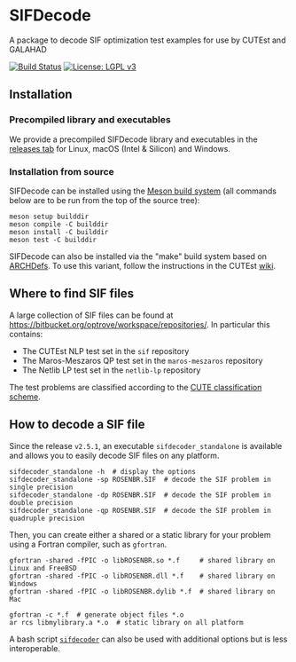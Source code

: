 # SIFDecode
A package to decode SIF optimization test examples for use by CUTEst and GALAHAD

[![Build Status](https://img.shields.io/github/actions/workflow/status/ralna/SIFDecode/ci.yml?branch=master)](https://github.com/ralna/SIFDecode/actions/workflows/ci.yml)
[![License: LGPL v3](https://img.shields.io/badge/License-LGPL%20v3-blue.svg)](https://www.gnu.org/licenses/lgpl-3.0)

## Installation

### Precompiled library and executables

We provide a precompiled SIFDecode library and executables in the [releases tab](https://github.com/ralna/SIFDecode/releases/latest/) for Linux, macOS (Intel & Silicon) and Windows.

### Installation from source

SIFDecode can be installed using the [Meson build system](https://mesonbuild.com) (all commands below are to be run from the top of the source tree):

```shell
meson setup builddir
meson compile -C builddir
meson install -C builddir
meson test -C builddir
```

SIFDecode can also be installed via the "make" build system based on [ARCHDefs](https://github.com/ralna/ARCHDefs).
To use this variant, follow the instructions in the CUTEst [wiki](https://github.com/ralna/CUTEst/wiki).

## Where to find SIF files
A large collection of SIF files can be found at https://bitbucket.org/optrove/workspace/repositories/.
In particular this contains:
* The CUTEst NLP test set in the `sif` repository
* The Maros-Meszaros QP test set in the `maros-meszaros` repository
* The Netlib LP test set in the `netlib-lp` repository

The test problems are classified according to the [CUTE classification scheme](https://ralna.github.io/SIFDecode/html/classification/).

## How to decode a SIF file

Since the release `v2.5.1`, an executable `sifdecoder_standalone` is
available and allows you to easily decode SIF files on any platform.

```shell
sifdecoder_standalone -h  # display the options
sifdecoder_standalone -sp ROSENBR.SIF  # decode the SIF problem in single precision
sifdecoder_standalone -dp ROSENBR.SIF  # decode the SIF problem in double precision
sifdecoder_standalone -qp ROSENBR.SIF  # decode the SIF problem in quadruple precision
```

Then, you can create either a shared or a static library for your problem
using a Fortran compiler, such as `gfortran`.
```shell
gfortran -shared -fPIC -o libROSENBR.so *.f     # shared library on Linux and FreeBSD
gfortran -shared -fPIC -o libROSENBR.dll *.f    # shared library on Windows
gfortran -shared -fPIC -o libROSENBR.dylib *.f  # shared library on Mac

gfortran -c *.f  # generate object files *.o
ar rcs libmylibrary.a *.o  # static library on all platform
```

A bash script [`sifdecoder`](https://github.com/ralna/SIFDecode/blob/master/bin/sifdecoder) can
also be used with additional options but is less interoperable.
